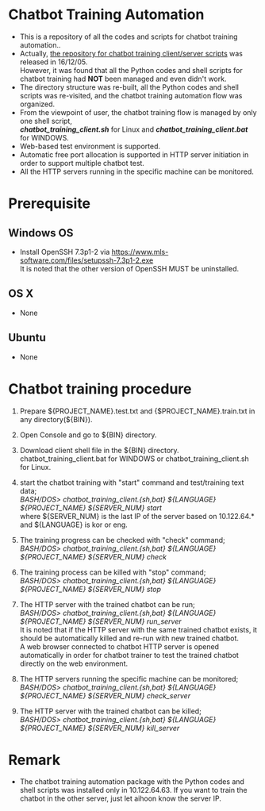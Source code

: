 # Chatbot Training Automation
* This is a repository of all the codes and scripts for chatbot training automation..
* Actually, [the repository for chatbot training client/server scripts](https://github.com/aihoon/Chatbot_Training_Scripts) was released in 16/12/05. <br/>
  However, it was found that all the Python codes and shell scripts for chatbot training had **NOT** been managed and even didn't work.
* The directory structure was re-built, all the Python codes and shell scripts was re-visited, and the chatbot training automation flow was organized.
* From the viewpoint of user, the chatbot training flow is managed by only one shell script, <br/>
  ***chatbot_training_client.sh*** for Linux and ***chatbot_training_client.bat*** for WINDOWS.
* Web-based test environment is supported.
* Automatic free port allocation is supported in HTTP server initiation in order to support multiple chatbot test.
* All the HTTP servers running in the specific machine can be monitored.

# Prerequisite

## Windows OS
* Install OpenSSH 7.3p1-2 via https://www.mls-software.com/files/setupssh-7.3p1-2.exe <br/>
  It is noted that the other version of OpenSSH MUST be uninstalled.

## OS X
* None

## Ubuntu
* None

# Chatbot training procedure

1. Prepare ${PROJECT_NAME}.test.txt and {$PROJECT_NAME}.train.txt in any directory(${BIN}).

2. Open Console and go to ${BIN} directory.

3. Download client shell file in the ${BIN} directory. <br/>
   chatbot_training_client.bat for WINDOWS or chatbot_training_client.sh for Linux.

4. start the chatbot training with "start" command and test/training text data;  <br/>
   *BASH/DOS> chatbot_training_client.{sh,bat} ${LANGUAGE} ${PROJECT_NAME} ${SERVER_NUM} start* <br/>
   where ${SERVER_NUM} is the last IP of the server based on 10.122.64.\* <br/>
   and ${LANGUAGE} is kor or eng.
   
5. The training progress can be checked with "check" command; <br/>
   *BASH/DOS> chatbot_training_client.{sh,bat} ${LANGUAGE} ${PROJECT_NAME} ${SERVER_NUM} check* <br/>

6. The training process can be killed with "stop" command; <br/>
   *BASH/DOS> chatbot_training_client.{sh,bat} ${LANGUAGE} ${PROJECT_NAME} ${SERVER_NUM} stop* <br/>

7. The HTTP server with the trained chatbot can be run; <br/>
   *BASH/DOS> chatbot_training_client.{sh,bat} ${LANGUAGE} ${PROJECT_NAME} ${SERVER_NUM} run_server* <br/>
   It is noted that if the HTTP server with the same trained chatbot exists, it should be automatically killed and re-run with new trained chatbot. <br/>
   A web browser connected to chatbot HTTP server is opened automatically in order for chatbot trainer to test the trained chatbot directly on the web environment.
   
8. The HTTP servers running the specific machine can be monitored; <br/>
   *BASH/DOS> chatbot_training_client.{sh,bat} ${LANGUAGE} ${PROJECT_NAME} ${SERVER_NUM} check_server* <br/>

9. The HTTP server with the trained chatbot can be killed; <br/>
   *BASH/DOS> chatbot_training_client.{sh,bat} ${LANGUAGE} ${PROJECT_NAME} ${SERVER_NUM} kill_server* <br/>

# Remark
* The chatbot training automation package with the Python codes and shell scripts was installed only in 10.122.64.63. 
  If you want to train the chatbot in the other server, just let aihoon know the server IP.
  
